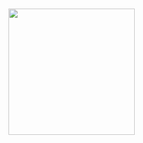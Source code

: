 ###

<img align="center" height="250" src="https://64.media.tumblr.com/573b688fbac605dde5807bf57b725bd5/tumblr_mvtft9G6Hm1si3qnko9_500.gifv"  />


###
